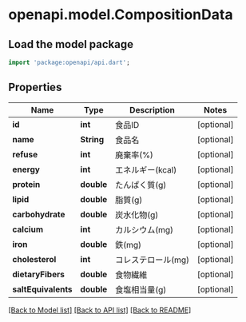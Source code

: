 # openapi.model.CompositionData

## Load the model package
```dart
import 'package:openapi/api.dart';
```

## Properties
Name | Type | Description | Notes
------------ | ------------- | ------------- | -------------
**id** | **int** | 食品ID | [optional] 
**name** | **String** | 食品名 | [optional] 
**refuse** | **int** | 廃棄率(%) | [optional] 
**energy** | **int** | エネルギー(kcal) | [optional] 
**protein** | **double** | たんぱく質(g) | [optional] 
**lipid** | **double** | 脂質(g) | [optional] 
**carbohydrate** | **double** | 炭水化物(g) | [optional] 
**calcium** | **int** | カルシウム(mg) | [optional] 
**iron** | **double** | 鉄(mg) | [optional] 
**cholesterol** | **int** | コレステロール(mg) | [optional] 
**dietaryFibers** | **double** | 食物繊維 | [optional] 
**saltEquivalents** | **double** | 食塩相当量(g) | [optional] 

[[Back to Model list]](../README.md#documentation-for-models) [[Back to API list]](../README.md#documentation-for-api-endpoints) [[Back to README]](../README.md)


